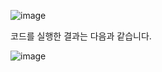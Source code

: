 ![image](https://github.com/user-attachments/assets/0033ae7a-0095-49e6-872e-7dd78a36a0c4)

코드를 실행한 결과는 다음과 같습니다.

![image](https://github.com/user-attachments/assets/20ae0fa0-e6b3-4d9e-b156-ac3650ed783b)
